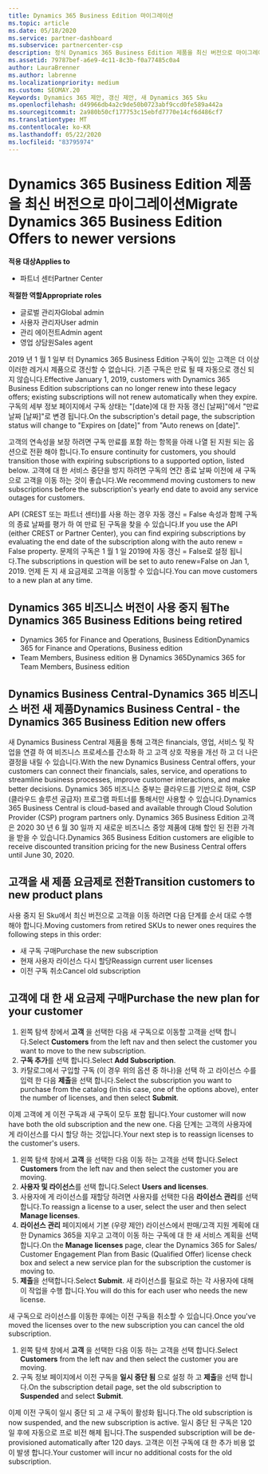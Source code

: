 ```yaml
---
title: Dynamics 365 Business Edition 마이그레이션
ms.topic: article
ms.date: 05/18/2020
ms.service: partner-dashboard
ms.subservice: partnercenter-csp
description: 정식 Dynamics 365 Business Edition 제품을 최신 버전으로 마이그레이션하는 방법에 대해 알아봅니다.
ms.assetid: 79787bef-a6e9-4c11-8c3b-f0a77485c0a4
author: LauraBrenner
ms.author: labrenne
ms.localizationpriority: medium
ms.custom: SEOMAY.20
Keywords: Dynamics 365 제안, 갱신 제안, 새 Dynamics 365 Sku
ms.openlocfilehash: d49966db4a2c9de50b0723abf9ccd0fe589a442a
ms.sourcegitcommit: 2a980b50cf177753c15ebfd7770e14cf6d486cf7
ms.translationtype: MT
ms.contentlocale: ko-KR
ms.lasthandoff: 05/22/2020
ms.locfileid: "83795974"
---
```

# <a name="migrate-dynamics-365-business-edition-offers-to-newer-versions"></a><span data-ttu-id="58d98-104">Dynamics 365 Business Edition 제품을 최신 버전으로 마이그레이션</span><span class="sxs-lookup"><span data-stu-id="58d98-104">Migrate Dynamics 365 Business Edition Offers to newer versions</span></span>

<span data-ttu-id="58d98-105">**적용 대상**</span><span class="sxs-lookup"><span data-stu-id="58d98-105">**Applies to**</span></span>

- <span data-ttu-id="58d98-106">파트너 센터</span><span class="sxs-lookup"><span data-stu-id="58d98-106">Partner Center</span></span>

<span data-ttu-id="58d98-107">**적절한 역할**</span><span class="sxs-lookup"><span data-stu-id="58d98-107">**Appropriate roles**</span></span>
- <span data-ttu-id="58d98-108">글로벌 관리자</span><span class="sxs-lookup"><span data-stu-id="58d98-108">Global admin</span></span>
- <span data-ttu-id="58d98-109">사용자 관리자</span><span class="sxs-lookup"><span data-stu-id="58d98-109">User admin</span></span>
- <span data-ttu-id="58d98-110">관리 에이전트</span><span class="sxs-lookup"><span data-stu-id="58d98-110">Admin agent</span></span>
- <span data-ttu-id="58d98-111">영업 상담원</span><span class="sxs-lookup"><span data-stu-id="58d98-111">Sales agent</span></span>

<span data-ttu-id="58d98-112">2019 년 1 월 1 일부 터 Dynamics 365 Business Edition 구독이 있는 고객은 더 이상 이러한 레거시 제품으로 갱신할 수 없습니다. 기존 구독은 만료 될 때 자동으로 갱신 되지 않습니다.</span><span class="sxs-lookup"><span data-stu-id="58d98-112">Effective January 1, 2019, customers with Dynamics 365 Business Edition subscriptions can no longer renew into these legacy offers; existing subscriptions will not renew automatically when they expire.</span></span> <span data-ttu-id="58d98-113">구독의 세부 정보 페이지에서 구독 상태는 "[date]에 대 한 자동 갱신 [날짜]"에서 "만료 날짜 [날짜]"로 변경 됩니다.</span><span class="sxs-lookup"><span data-stu-id="58d98-113">On the subscription's detail page, the subscription status will change to "Expires on [date]" from "Auto renews on [date]".</span></span>

<span data-ttu-id="58d98-114">고객의 연속성을 보장 하려면 구독 만료를 포함 하는 항목을 아래 나열 된 지원 되는 옵션으로 전환 해야 합니다.</span><span class="sxs-lookup"><span data-stu-id="58d98-114">To ensure continuity for customers, you should transition those with expiring subscriptions to a supported option, listed below.</span></span> <span data-ttu-id="58d98-115">고객에 대 한 서비스 중단을 방지 하려면 구독의 연간 종료 날짜 이전에 새 구독으로 고객을 이동 하는 것이 좋습니다.</span><span class="sxs-lookup"><span data-stu-id="58d98-115">We recommend moving customers to new subscriptions before the subscription's yearly end date to avoid any service outages for customers.</span></span>

<span data-ttu-id="58d98-116">API (CREST 또는 파트너 센터)를 사용 하는 경우 자동 갱신 = False 속성과 함께 구독의 종료 날짜를 평가 하 여 만료 된 구독을 찾을 수 있습니다.</span><span class="sxs-lookup"><span data-stu-id="58d98-116">If you use the API (either CREST or Partner Center), you can find expiring subscriptions by evaluating the end date of the subscription along with the auto renew = False property.</span></span> <span data-ttu-id="58d98-117">문제의 구독은 1 월 1 일 2019에 자동 갱신 = False로 설정 됩니다.</span><span class="sxs-lookup"><span data-stu-id="58d98-117">The subscriptions in question will be set to auto renew=False on Jan 1, 2019.</span></span> <span data-ttu-id="58d98-118">언제 든 지 새 요금제로 고객을 이동할 수 있습니다.</span><span class="sxs-lookup"><span data-stu-id="58d98-118">You can move customers to a new plan at any time.</span></span> 

## <a name="the-dynamics-365-business-editions-being-retired"></a><span data-ttu-id="58d98-119">Dynamics 365 비즈니스 버전이 사용 중지 됨</span><span class="sxs-lookup"><span data-stu-id="58d98-119">The Dynamics 365 Business Editions being retired</span></span>

- <span data-ttu-id="58d98-120">Dynamics 365 for Finance and Operations, Business Edition</span><span class="sxs-lookup"><span data-stu-id="58d98-120">Dynamics 365 for Finance and Operations, Business edition</span></span>
- <span data-ttu-id="58d98-121">Team Members, Business edition 용 Dynamics 365</span><span class="sxs-lookup"><span data-stu-id="58d98-121">Dynamics 365 for Team Members, Business edition</span></span>

## <a name="dynamics-business-central---the-dynamics-365-business-edition-new-offers"></a><span data-ttu-id="58d98-122">Dynamics Business Central-Dynamics 365 비즈니스 버전 새 제품</span><span class="sxs-lookup"><span data-stu-id="58d98-122">Dynamics Business Central - the Dynamics 365 Business Edition new offers</span></span>

<span data-ttu-id="58d98-123">새 Dynamics Business Central 제품을 통해 고객은 financials, 영업, 서비스 및 작업을 연결 하 여 비즈니스 프로세스를 간소화 하 고 고객 상호 작용을 개선 하 고 더 나은 결정을 내릴 수 있습니다.</span><span class="sxs-lookup"><span data-stu-id="58d98-123">With the new Dynamics Business Central offers, your customers can connect their financials, sales, service, and operations to streamline business processes, improve customer interactions, and make better decisions.</span></span> <span data-ttu-id="58d98-124">Dynamics 365 비즈니스 중부는 클라우드를 기반으로 하며, CSP (클라우드 솔루션 공급자) 프로그램 파트너를 통해서만 사용할 수 있습니다.</span><span class="sxs-lookup"><span data-stu-id="58d98-124">Dynamics 365 Business Central is cloud-based and available through Cloud Solution Provider (CSP) program partners only.</span></span>
<span data-ttu-id="58d98-125">Dynamics 365 Business Edition 고객은 2020 30 년 6 월 30 일까 지 새로운 비즈니스 중앙 제품에 대해 할인 된 전환 가격을 받을 수 있습니다.</span><span class="sxs-lookup"><span data-stu-id="58d98-125">Dynamics 365 Business Edition customers are eligible to receive discounted transition pricing for the new Business Central offers until June 30, 2020.</span></span>

## <a name="transition-customers-to-new-product-plans"></a><span data-ttu-id="58d98-126">고객을 새 제품 요금제로 전환</span><span class="sxs-lookup"><span data-stu-id="58d98-126">Transition customers to new product plans</span></span>

 <span data-ttu-id="58d98-127">사용 중지 된 Sku에서 최신 버전으로 고객을 이동 하려면 다음 단계를 순서 대로 수행 해야 합니다.</span><span class="sxs-lookup"><span data-stu-id="58d98-127">Moving customers from retired SKUs to newer ones requires the following steps in this order:</span></span>

- <span data-ttu-id="58d98-128">새 구독 구매</span><span class="sxs-lookup"><span data-stu-id="58d98-128">Purchase the new subscription</span></span>
- <span data-ttu-id="58d98-129">현재 사용자 라이선스 다시 할당</span><span class="sxs-lookup"><span data-stu-id="58d98-129">Reassign current user licenses</span></span>
- <span data-ttu-id="58d98-130">이전 구독 취소</span><span class="sxs-lookup"><span data-stu-id="58d98-130">Cancel old subscription</span></span>

## <a name="purchase-the-new-plan-for-your-customer"></a><span data-ttu-id="58d98-131">고객에 대 한 새 요금제 구매</span><span class="sxs-lookup"><span data-stu-id="58d98-131">Purchase the new plan for your customer</span></span>

1. <span data-ttu-id="58d98-132">왼쪽 탐색 창에서 **고객** 을 선택한 다음 새 구독으로 이동할 고객을 선택 합니다.</span><span class="sxs-lookup"><span data-stu-id="58d98-132">Select **Customers** from the left nav and then select the customer you want to move to the new subscription.</span></span>
2. <span data-ttu-id="58d98-133">**구독 추가**를 선택 합니다.</span><span class="sxs-lookup"><span data-stu-id="58d98-133">Select **Add Subscription**.</span></span>
3. <span data-ttu-id="58d98-134">카탈로그에서 구입할 구독 (이 경우 위의 옵션 중 하나)을 선택 하 고 라이선스 수를 입력 한 다음 **제출**을 선택 합니다.</span><span class="sxs-lookup"><span data-stu-id="58d98-134">Select the subscription you want to purchase from the catalog (in this case, one of the options above), enter the number of licenses, and then select **Submit**.</span></span> 

<span data-ttu-id="58d98-135">이제 고객에 게 이전 구독과 새 구독이 모두 포함 됩니다.</span><span class="sxs-lookup"><span data-stu-id="58d98-135">Your customer will now have both the old subscription and the new one.</span></span> <span data-ttu-id="58d98-136">다음 단계는 고객의 사용자에 게 라이선스를 다시 할당 하는 것입니다.</span><span class="sxs-lookup"><span data-stu-id="58d98-136">Your next step is to reassign licenses to the customer's users.</span></span>

1. <span data-ttu-id="58d98-137">왼쪽 탐색 창에서 **고객** 을 선택한 다음 이동 하는 고객을 선택 합니다.</span><span class="sxs-lookup"><span data-stu-id="58d98-137">Select **Customers** from the left nav and then select the customer you are moving.</span></span>
2. <span data-ttu-id="58d98-138">**사용자 및 라이선스**를 선택 합니다.</span><span class="sxs-lookup"><span data-stu-id="58d98-138">Select **Users and licenses**.</span></span>
3. <span data-ttu-id="58d98-139">사용자에 게 라이선스를 재할당 하려면 사용자를 선택한 다음 **라이선스 관리**를 선택 합니다.</span><span class="sxs-lookup"><span data-stu-id="58d98-139">To reassign a license to a user, select the user and then select **Manage licenses**.</span></span> 
4. <span data-ttu-id="58d98-140">**라이선스 관리** 페이지에서 기본 (우량 제안) 라이선스에서 판매/고객 지원 계획에 대 한 Dynamics 365을 지우고 고객이 이동 하는 구독에 대 한 새 서비스 계획을 선택 합니다.</span><span class="sxs-lookup"><span data-stu-id="58d98-140">On the **Manage licenses** page, clear the Dynamics 365 for Sales/ Customer Engagement Plan from Basic (Qualified Offer) license check box and select a new service plan for the subscription the customer is moving to.</span></span> 
5. <span data-ttu-id="58d98-141">**제출**을 선택합니다.</span><span class="sxs-lookup"><span data-stu-id="58d98-141">Select **Submit**.</span></span> <span data-ttu-id="58d98-142">새 라이선스를 필요로 하는 각 사용자에 대해이 작업을 수행 합니다.</span><span class="sxs-lookup"><span data-stu-id="58d98-142">You will do this for each user who needs the new license.</span></span> 

<span data-ttu-id="58d98-143">새 구독으로 라이선스를 이동한 후에는 이전 구독을 취소할 수 있습니다.</span><span class="sxs-lookup"><span data-stu-id="58d98-143">Once you've moved the licenses over to the new subscription you can cancel the old subscription.</span></span> 

1. <span data-ttu-id="58d98-144">왼쪽 탐색 창에서 **고객** 을 선택한 다음 이동 하는 고객을 선택 합니다.</span><span class="sxs-lookup"><span data-stu-id="58d98-144">Select **Customers** from the left nav and then select the customer you are moving.</span></span>
2. <span data-ttu-id="58d98-145">구독 정보 페이지에서 이전 구독을 **일시 중단 됨** 으로 설정 하 고 **제출**을 선택 합니다.</span><span class="sxs-lookup"><span data-stu-id="58d98-145">On the subscription detail page, set the old subscription to **Suspended** and select **Submit**.</span></span>

<span data-ttu-id="58d98-146">이제 이전 구독이 일시 중단 되 고 새 구독이 활성화 됩니다.</span><span class="sxs-lookup"><span data-stu-id="58d98-146">The old subscription is now suspended, and the new subscription is active.</span></span> <span data-ttu-id="58d98-147">일시 중단 된 구독은 120 일 후에 자동으로 프로 비전 해제 됩니다.</span><span class="sxs-lookup"><span data-stu-id="58d98-147">The suspended subscription will be de-provisioned automatically after 120 days.</span></span> <span data-ttu-id="58d98-148">고객은 이전 구독에 대 한 추가 비용 없이 발생 합니다.</span><span class="sxs-lookup"><span data-stu-id="58d98-148">Your customer will incur no additional costs for the old subscription.</span></span>
